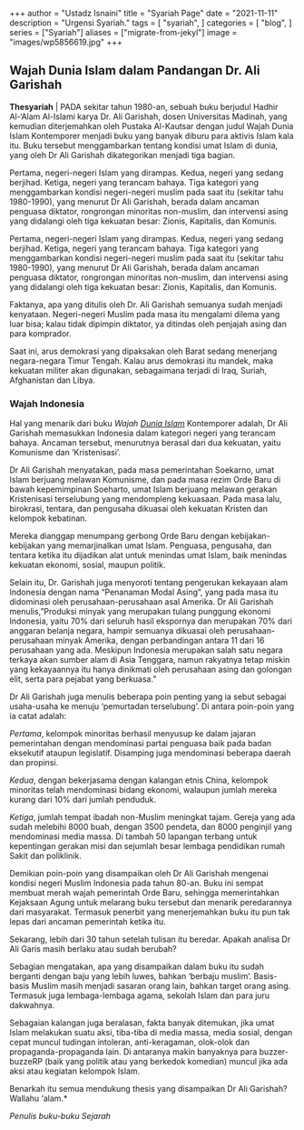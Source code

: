 +++
author = "Ustadz Isnaini"
title = "Syariah Page"
date = "2021-11-11"
description = "Urgensi Syariah."
tags = [
    "syariah",
]
categories = [
    "blog",
]
series = ["Syariah"]
aliases = ["migrate-from-jekyl"]
image = "images/wp5856619.jpg"
+++

<!--more-->

## Wajah Dunia Islam dalam Pandangan Dr. Ali Garishah

**Thesyariah** | PADA sekitar tahun 1980-an, sebuah buku berjudul Hadhir Al-‘Alam Al-Islami karya Dr. Ali Garishah, dosen Universitas Madinah, yang kemudian diterjemahkan oleh Pustaka Al-Kautsar dengan judul Wajah Dunia Islam Kontemporer menjadi buku yang banyak diburu para aktivis Islam kala itu. Buku tersebut menggambarkan tentang kondisi umat Islam di dunia, yang oleh Dr Ali Garishah dikategorikan menjadi tiga bagian.

Pertama, negeri-negeri Islam yang dirampas. Kedua, negeri yang sedang berjihad. Ketiga, negeri yang terancam bahaya.  Tiga kategori yang menggambarkan kondisi negeri-negeri muslim pada saat itu (sekitar tahu 1980-1990), yang menurut Dr Ali Garishah, berada dalam ancaman penguasa diktator, rongrongan minoritas non-muslim, dan intervensi asing yang didalangi oleh tiga kekuatan besar: Zionis, Kapitalis, dan Komunis.

Pertama, negeri-negeri Islam yang dirampas. Kedua, negeri yang sedang berjihad. Ketiga, negeri yang terancam bahaya.  Tiga kategori yang menggambarkan kondisi negeri-negeri muslim pada saat itu (sekitar tahu 1980-1990), yang menurut Dr Ali Garishah, berada dalam ancaman penguasa diktator, rongrongan minoritas non-muslim, dan intervensi asing yang didalangi oleh tiga kekuatan besar: Zionis, Kapitalis, dan Komunis.

Faktanya, apa yang ditulis oleh Dr. Ali Garishah semuanya sudah menjadi kenyataan. Negeri-negeri Muslim pada masa itu mengalami dilema yang luar bisa; kalau tidak dipimpin diktator, ya ditindas oleh penjajah asing dan para komprador.

Saat ini, arus demokrasi yang dipaksakan oleh Barat sedang menerjang negara-negara Timur Tengah. Kalau arus demokrasi itu mandek, maka kekuatan militer akan digunakan, sebagaimana terjadi di Iraq, Suriah, Afghanistan dan Libya.

### Wajah Indonesia
Hal yang menarik dari buku *Wajah [Dunia Islam](https://www.hidayatullah.com/tag/dunia-islam)* Kontemporer adalah, Dr Ali Garishah memasukkan Indonesia dalam kategori negeri yang terancam bahaya. Ancaman tersebut, menurutnya berasal dari dua kekuatan, yaitu Komunisme dan ‘Kristenisasi’.

Dr Ali Garishah menyatakan, pada masa pemerintahan Soekarno, umat Islam berjuang melawan Komunisme, dan pada masa rezim Orde Baru di bawah kepemimpinan Soeharto, umat Islam berjuang melawan gerakan Kristenisasi terselubung yang mendompleng kekuasaan. Pada masa lalu, birokrasi, tentara, dan pengusaha dikuasai oleh kekuatan Kristen dan kelompok kebatinan.

Mereka dianggap menumpang gerbong Orde Baru dengan kebijakan-kebijakan yang memarjinalkan umat Islam. Penguasa, pengusaha, dan tentara ketika itu dijadikan alat untuk menindas umat Islam, baik menindas kekuatan ekonomi, sosial, maupun politik.

Selain itu, Dr. Garishah juga menyoroti tentang pengerukan kekayaan alam Indonesia dengan nama “Penanaman Modal Asing”, yang pada masa itu didominasi oleh perusahaan-perusahaan asal Amerika.  Dr Ali Garishah menulis,”Produksi minyak yang merupakan tulang punggung ekonomi Indonesia, yaitu 70% dari seluruh hasil ekspornya dan merupakan 70% dari anggaran belanja negara, hampir semuanya dikuasai oleh perusahaan-perusahaan minyak Amerika, dengan perbandingan antara 11 dari 16 perusahaan yang ada. Meskipun Indonesia merupakan salah satu negara terkaya akan sumber alam di Asia Tenggara, namun rakyatnya tetap miskin yang kekayaannya itu hanya dinikmati oleh perusahaan asing dan golongan elit, serta para pejabat yang berkuasa.”

Dr Ali Garishah juga menulis beberapa poin penting yang ia sebut sebagai usaha-usaha ke menuju ‘pemurtadan terselubung’. Di antara poin-poin yang ia catat adalah:

*Pertama*, kelompok minoritas berhasil menyusup ke dalam jajaran pemerintahan  dengan mendominasi partai penguasa baik pada badan eksekutif ataupun  legislatif. Disamping juga mendominasi beberapa daerah dan propinsi.

*Kedua*, dengan bekerjasama dengan kalangan etnis China, kelompok minoritas telah mendominasi bidang ekonomi, walaupun jumlah mereka kurang dari 10% dari jumlah penduduk.

*Ketiga*,  jumlah tempat ibadah non-Muslim meningkat tajam. Gereja yang ada sudah melebihi 8000 buah, dengan 3500 pendeta, dan 8000 penginjil yang mendominasi media massa. Di tambah 50 lapangan terbang untuk kepentingan gerakan misi dan sejumlah besar lembaga pendidikan rumah Sakit dan poliklinik.

Demikian poin-poin yang disampaikan oleh Dr Ali Garishah mengenai kondisi negeri Muslim Indonesia pada tahun 80-an. Buku ini sempat membuat merah wajah pemerintah Orde Baru, sehingga memerintahkan Kejaksaan Agung untuk melarang buku tersebut dan menarik peredarannya dari masyarakat. Termasuk penerbit yang menerjemahkan buku itu pun tak lepas dari ancaman pemerintah ketika itu.

Sekarang, lebih dari 30 tahun setelah tulisan itu beredar. Apakah analisa Dr Ali Garis masih berlaku atau sudah berubah?

Sebagian mengatakan, apa yang disampaikan dalam buku itu sudah berganti dengan baju yang lebih luwes, bahkan ‘berbaju muslim’. Basis-basis Muslim masih menjadi sasaran orang lain, bahkan target orang asing. Termasuk juga lembaga-lembaga agama, sekolah Islam dan para juru dakwahnya.

Sebagaian kalangan juga beralasan, fakta banyak ditemukan, jika umat Islam melakukan suatu aksi,  tiba-tiba di media massa, media sosial, dengan cepat muncul tudingan intoleran, anti-keragaman, olok-olok dan propaganda-propaganda lain. Di antaranya makin banyaknya para buzzer-buzzeRP (baik yang politik atau yang berkedok komedian) muncul jika ada aksi atau kegiatan kelompok Islam.

Benarkah itu semua mendukung thesis yang disampaikan Dr Ali Garishah? Wallahu ‘alam.*

*Penulis buku-buku Sejarah*